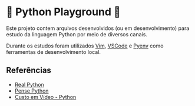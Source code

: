 # 🐍 Python Playground 🐍

Este projeto contem arquivos desenvolvidos (ou em desenvolvimento) para estudo da linguagem Python por meio de diversos canais.

Durante os estudos foram utilizados [Vim](https://www.vim.org/), [VSCode](https://code.visualstudio.com/) e [Pyenv](https://github.com/pyenv/pyenv) como ferramentas de desenvolvimento local.


## Referências

- [Real Python](https://realpython.com/start-here/)
- [Pense Python](https://penseallen.github.io/PensePython2e/)
- [Custo em Vídeo - Python](https://www.youtube.com/playlist?list=PLvE-ZAFRgX8hnECDn1v9HNTI71veL3oW0)
